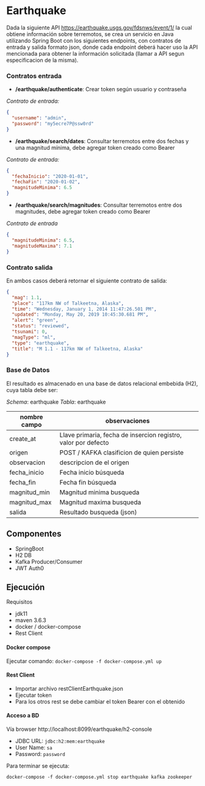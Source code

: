 # Earthquake
Dada la siguiente API https://earthquake.usgs.gov/fdsnws/event/1/ 
la cual obtiene información sobre terremotos, 
se crea un servicio en Java utilizando Spring Boot 
con los siguientes endpoints, con contratos de entrada y salida formato json, 
donde cada endpoint deberá hacer uso la API mencionada para obtener la información
solicitada (llamar a API segun especificacion de la misma).

### Contratos entrada
- **/earthquake/authenticate**: Crear token según usuario y contraseña

*Contrato de entrada:*
```json
{
  "username": "admin",
  "password": "my5ecre7P@ssw0rd"
}
```
- **/earthquake/search/dates**: Consultar terremotos entre dos fechas y una magnitud mínima, debe agregar token creado como Bearer

*Contrato de entrada:*
```json
{
  "fechaInicio": "2020-01-01",
  "fechaFin": "2020-01-02",
  "magnitudeMinima": 6.5
}
```
- **/earthquake/search/magnitudes**: Consultar terremotos entre dos magnitudes, debe agregar token creado como Bearer

*Contrato de entrada*
```json
{
  "magnitudeMinima": 6.5,
  "magnitudeMaxima": 7.1
}
```
### Contrato salida
En ambos casos deberá retornar el siguiente contrato de salida:
```json
{
  "mag": 1.1,
  "place": "117km NW of Talkeetna, Alaska",
  "time": "Wednesday, January 1, 2014 11:47:26.501 PM",
  "updated": "Monday, May 20, 2019 10:45:30.681 PM",
  "alert": "green",
  "status": "reviewed",
  "tsunami": 0,
  "magType": "ml",
  "type": "earthquake",
  "title": "M 1.1 - 117km NW of Talkeetna, Alaska"
}
```
### Base de Datos
El resultado es almacenado en una base de datos relacional embebida (H2), cuya tabla debe ser:

*Schema*: earthquake
*Tabla*: earthquake

|nombre campo|observaciones|
|---|---|
|create_at|Llave primaria, fecha de insercion registro, valor por defecto|
|origen| POST / KAFKA clasificion de quien persiste|
|observacion|descripcion de el origen|
|fecha_inicio|Fecha inicio búsqueda|
|fecha_fin|Fecha fin búsqueda|
|magnitud_min|Magnitud minima busqueda|
|magnitud_max|Magnitud maxima busqueda|
|salida|Resultado busqueda (json)|

## Componentes
- SpringBoot
- H2 DB
- Kafka Producer/Consumer
- JWT Auth0

## Ejecución
Requisitos 
- jdk11
- maven 3.6.3
- docker / docker-compose
- Rest Client

#### Docker compose
Ejecutar comando:
`docker-compose -f docker-compose.yml up`

#### Rest Client
- Importar archivo restClientEarthquake.json
- Ejecutar token
- Para los otros rest se debe cambiar el token Bearer con el obtenido 

#### Acceso a BD
Vía browser http://localhost:8099/earthquake/h2-console
- JDBC URL: `jdbc:h2:mem:earthquake`
- User Name: `sa`
- Password: `password`

Para terminar se ejecuta:

`docker-compose -f docker-compose.yml stop earthquake kafka zookeeper`

